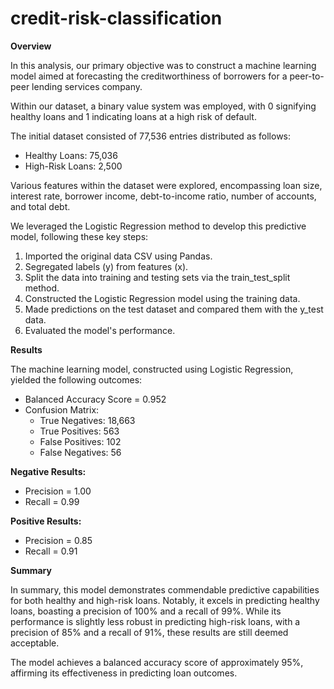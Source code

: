 # credit-risk-classification

**Overview**

In this analysis, our primary objective was to construct a machine learning model aimed at forecasting the creditworthiness of borrowers for a peer-to-peer lending services company.

Within our dataset, a binary value system was employed, with 0 signifying healthy loans and 1 indicating loans at a high risk of default.

The initial dataset consisted of 77,536 entries distributed as follows:
- Healthy Loans: 75,036
- High-Risk Loans: 2,500

Various features within the dataset were explored, encompassing loan size, interest rate, borrower income, debt-to-income ratio, number of accounts, and total debt.

We leveraged the Logistic Regression method to develop this predictive model, following these key steps:

1. Imported the original data CSV using Pandas.
2. Segregated labels (y) from features (x).
3. Split the data into training and testing sets via the train_test_split method.
4. Constructed the Logistic Regression model using the training data.
5. Made predictions on the test dataset and compared them with the y_test data.
6. Evaluated the model's performance.

**Results**

The machine learning model, constructed using Logistic Regression, yielded the following outcomes:

- Balanced Accuracy Score = 0.952
- Confusion Matrix:
    - True Negatives: 18,663
    - True Positives: 563
    - False Positives: 102
    - False Negatives: 56

**Negative Results:**
- Precision = 1.00
- Recall = 0.99

**Positive Results:**
- Precision = 0.85
- Recall = 0.91

**Summary**

In summary, this model demonstrates commendable predictive capabilities for both healthy and high-risk loans. Notably, it excels in predicting healthy loans, boasting a precision of 100% and a recall of 99%. While its performance is slightly less robust in predicting high-risk loans, with a precision of 85% and a recall of 91%, these results are still deemed acceptable.

The model achieves a balanced accuracy score of approximately 95%, affirming its effectiveness in predicting loan outcomes.
